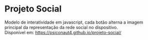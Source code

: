 # Projeto Social

Modelo de interatividade em javascript, cada botão alterna a imagem principal da representação da rede social no dispositivo. <br>
Disponível em: https://psiconaut4.github.io/projeto-social/

